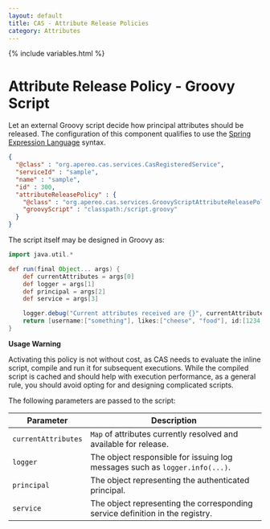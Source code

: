 ```yaml
---
layout: default
title: CAS - Attribute Release Policies
category: Attributes
---
```


{% include variables.html %}

# Attribute Release Policy - Groovy Script

Let an external Groovy script decide how principal attributes should be released. The configuration of this
component qualifies to use the [Spring Expression Language](../configuration/Configuration-Spring-Expressions.html) syntax.

```json
{
  "@class" : "org.apereo.cas.services.CasRegisteredService",
  "serviceId" : "sample",
  "name" : "sample",
  "id" : 300,
  "attributeReleasePolicy" : {
    "@class" : "org.apereo.cas.services.GroovyScriptAttributeReleasePolicy",
    "groovyScript" : "classpath:/script.groovy"
  }
}
```

The script itself may be designed in Groovy as:

```groovy
import java.util.*

def run(final Object... args) {
    def currentAttributes = args[0]
    def logger = args[1]
    def principal = args[2]
    def service = args[3]

    logger.debug("Current attributes received are {}", currentAttributes)
    return [username:["something"], likes:["cheese", "food"], id:[1234,2,3,4,5], another:"attribute"]
}
```

<div class="alert alert-info"><strong>Usage Warning</strong><p>Activating this policy is not without cost,
as CAS needs to evaluate the inline script, compile and run it for subsequent executions. While the compiled
script is cached and should help with execution performance, as a general rule, you should avoid opting
for and designing complicated scripts.</p></div>

The following parameters are passed to the script:

| Parameter           | Description                                                                   |
|---------------------|-------------------------------------------------------------------------------|
| `currentAttributes` | `Map` of attributes currently resolved and available for release.             |
| `logger`            | The object responsible for issuing log messages such as `logger.info(...)`.   |
| `principal`         | The object representing the authenticated principal.                          |
| `service`           | The object representing the corresponding service definition in the registry. |


